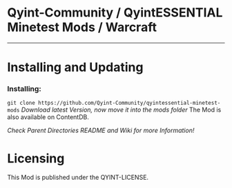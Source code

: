 # Qyint-Community / QyintESSENTIAL Minetest Mods / Warcraft
- - -

# Installing and Updating
### Installing:
`git clone https://github.com/Qyint-Community/qyintessential-minetest-mods` *Download latest Version, now move it into the mods folder*
The Mod is also available on ContentDB.

*Check Parent Directories README and Wiki for more Information!*

# Licensing
This Mod is published under the QYINT-LICENSE.
